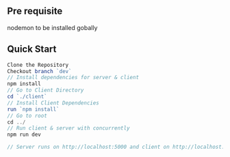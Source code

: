 ## Pre requisite
nodemon to be installed gobally

## Quick Start
```javascript
Clone the Repository
Checkout branch `dev`
// Install dependencies for server & client
npm install
// Go to Client Directory
cd `./client`
// Install Client Dependencies
run `npm install`
// Go to root
cd ../
// Run client & server with concurrently
npm run dev

// Server runs on http://localhost:5000 and client on http://localhost:3000
```
